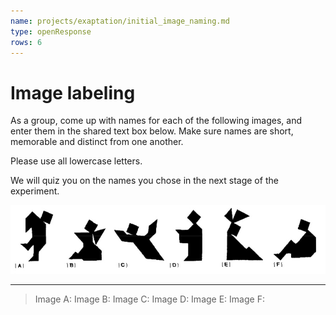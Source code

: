 ```yaml
---
name: projects/exaptation/initial_image_naming.md
type: openResponse
rows: 6
---
```


# Image labeling

As a group, come up with names for each of the following images, and enter them in the shared text box below. Make sure names are short, memorable and distinct from one another.

Please use all lowercase letters.

We will quiz you on the names you chose in the next stage of the experiment.

![ImagesA-F](projects/exaptation/imagesA-F.jpg)

---

> Image A:
> Image B:
> Image C:
> Image D:
> Image E:
> Image F:
